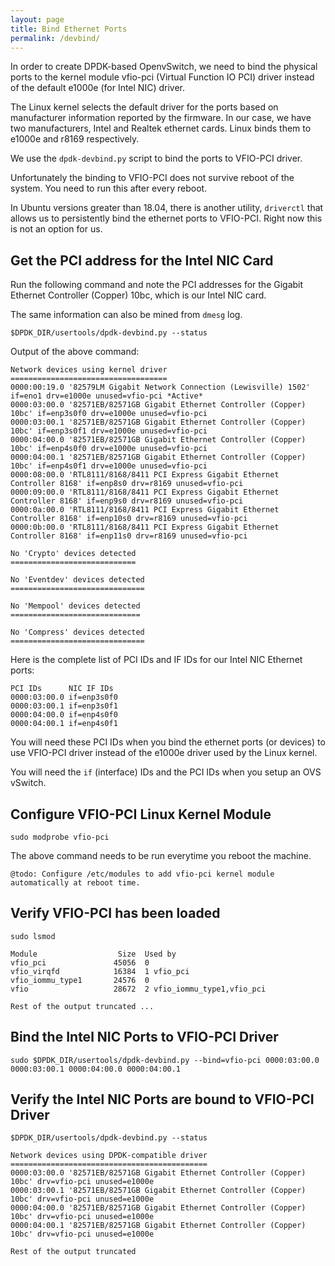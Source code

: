 ```yaml
---
layout: page
title: Bind Ethernet Ports
permalink: /devbind/
---
```


In order to create DPDK-based OpenvSwitch, we need to bind the physical ports to the kernel module vfio-pci (Virtual Function IO PCI) driver instead of the default e1000e (for Intel NIC) driver.

The Linux kernel selects the default driver for the ports based on manufacturer information reported by the firmware. In our case, we have two manufacturers, Intel and Realtek ethernet cards. Linux binds them to e1000e and r8169 respectively.

We use the `dpdk-devbind.py` script to bind the ports to VFIO-PCI driver. 

Unfortunately the binding to VFIO-PCI does not survive reboot of the system. You need to run this after every reboot.

In Ubuntu versions greater than 18.04, there is another utility, `driverctl` that allows us to persistently bind the ethernet ports to VFIO-PCI. Right now this is not an option for us.

## Get the PCI address for the Intel NIC Card

Run the following command and note the PCI addresses for the Gigabit Ethernet Controller (Copper) 10bc, which is our Intel NIC card. 

The same information can also be mined from `dmesg` log.

```
$DPDK_DIR/usertools/dpdk-devbind.py --status
```

Output of the above command:

```
Network devices using kernel driver
===================================
0000:00:19.0 '82579LM Gigabit Network Connection (Lewisville) 1502' if=eno1 drv=e1000e unused=vfio-pci *Active*
0000:03:00.0 '82571EB/82571GB Gigabit Ethernet Controller (Copper) 10bc' if=enp3s0f0 drv=e1000e unused=vfio-pci 
0000:03:00.1 '82571EB/82571GB Gigabit Ethernet Controller (Copper) 10bc' if=enp3s0f1 drv=e1000e unused=vfio-pci 
0000:04:00.0 '82571EB/82571GB Gigabit Ethernet Controller (Copper) 10bc' if=enp4s0f0 drv=e1000e unused=vfio-pci 
0000:04:00.1 '82571EB/82571GB Gigabit Ethernet Controller (Copper) 10bc' if=enp4s0f1 drv=e1000e unused=vfio-pci 
0000:08:00.0 'RTL8111/8168/8411 PCI Express Gigabit Ethernet Controller 8168' if=enp8s0 drv=r8169 unused=vfio-pci 
0000:09:00.0 'RTL8111/8168/8411 PCI Express Gigabit Ethernet Controller 8168' if=enp9s0 drv=r8169 unused=vfio-pci 
0000:0a:00.0 'RTL8111/8168/8411 PCI Express Gigabit Ethernet Controller 8168' if=enp10s0 drv=r8169 unused=vfio-pci 
0000:0b:00.0 'RTL8111/8168/8411 PCI Express Gigabit Ethernet Controller 8168' if=enp11s0 drv=r8169 unused=vfio-pci 

No 'Crypto' devices detected
============================

No 'Eventdev' devices detected
==============================

No 'Mempool' devices detected
=============================

No 'Compress' devices detected
==============================
```

Here is the complete list of PCI IDs and IF IDs for our Intel NIC Ethernet ports:

```
PCI IDs      NIC IF IDs
0000:03:00.0 if=enp3s0f0
0000:03:00.1 if=enp3s0f1
0000:04:00.0 if=enp4s0f0
0000:04:00.1 if=enp4s0f1
```

You will need these PCI IDs when you bind the ethernet ports (or devices) to use VFIO-PCI driver instead of the e1000e driver used by the Linux kernel.

You will need the `if` (interface) IDs and the PCI IDs when you setup an OVS vSwitch. 

## Configure VFIO-PCI Linux Kernel Module

```
sudo modprobe vfio-pci
```

The above command needs to be run everytime you reboot the machine.

```
@todo: Configure /etc/modules to add vfio-pci kernel module automatically at reboot time.
```

## Verify VFIO-PCI has been loaded

```
sudo lsmod

Module                  Size  Used by
vfio_pci               45056  0
vfio_virqfd            16384  1 vfio_pci
vfio_iommu_type1       24576  0
vfio                   28672  2 vfio_iommu_type1,vfio_pci

Rest of the output truncated ...

```
## Bind the Intel NIC Ports to VFIO-PCI Driver

```
sudo $DPDK_DIR/usertools/dpdk-devbind.py --bind=vfio-pci 0000:03:00.0 0000:03:00.1 0000:04:00.0 0000:04:00.1

```

## Verify the Intel NIC Ports are bound to VFIO-PCI Driver

```
$DPDK_DIR/usertools/dpdk-devbind.py --status

Network devices using DPDK-compatible driver
============================================
0000:03:00.0 '82571EB/82571GB Gigabit Ethernet Controller (Copper) 10bc' drv=vfio-pci unused=e1000e
0000:03:00.1 '82571EB/82571GB Gigabit Ethernet Controller (Copper) 10bc' drv=vfio-pci unused=e1000e
0000:04:00.0 '82571EB/82571GB Gigabit Ethernet Controller (Copper) 10bc' drv=vfio-pci unused=e1000e
0000:04:00.1 '82571EB/82571GB Gigabit Ethernet Controller (Copper) 10bc' drv=vfio-pci unused=e1000e

Rest of the output truncated
```
